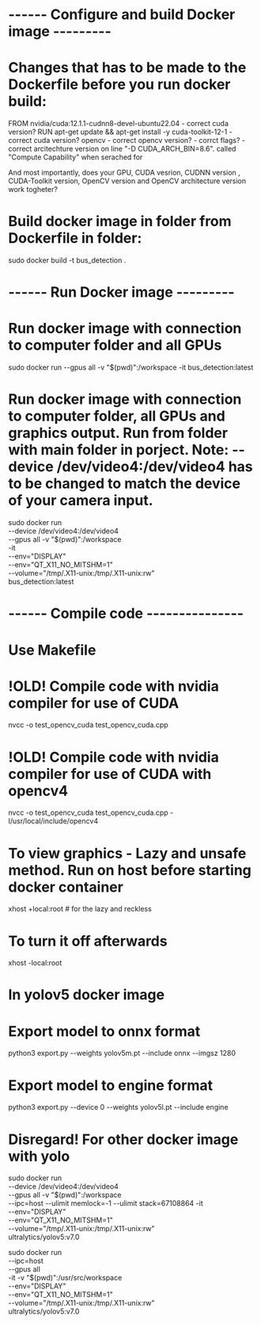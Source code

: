 # ------ Configure and build Docker image ---------

# Changes that has to be made to the Dockerfile before you run docker build:
FROM nvidia/cuda:12.1.1-cudnn8-devel-ubuntu22.04 - correct cuda version?
RUN apt-get update && apt-get install -y cuda-toolkit-12-1 - correct cuda version?
opencv - correct opencv version?
       - corrct flags?
       - correct arcitechture version on line "-D CUDA_ARCH_BIN=8.6". called "Compute Capability" when serached for

And most importantly, does your GPU, CUDA vesrion, CUDNN version , CUDA-Toolkit version, OpenCV version and OpenCV architecture version work togheter?


# Build docker image in folder from Dockerfile in folder:
sudo docker build -t bus_detection .

# ------ Run Docker image ---------
# Run docker image with connection to computer folder and all GPUs

sudo docker run --gpus all -v "$(pwd)":/workspace -it bus_detection:latest

# Run docker image with connection to computer folder, all GPUs and graphics output. Run from folder with main folder in porject. Note: --device /dev/video4:/dev/video4  has to be changed to match the device of your camera input. 
sudo docker run  \
--device /dev/video4:/dev/video4 \
--gpus all -v "$(pwd)":/workspace \
-it \
--env="DISPLAY" \
--env="QT_X11_NO_MITSHM=1" \
--volume="/tmp/.X11-unix:/tmp/.X11-unix:rw" \
bus_detection:latest

# ------ Compile code ---------------
# Use Makefile

# !OLD! Compile code with nvidia compiler for use of CUDA
nvcc -o test_opencv_cuda test_opencv_cuda.cpp

# !OLD! Compile code with nvidia compiler for use of CUDA with opencv4
nvcc -o test_opencv_cuda test_opencv_cuda.cpp -I/usr/local/include/opencv4


# To view graphics - Lazy and unsafe method. Run on host before starting docker container
xhost +local:root # for the lazy and reckless
# To turn it off afterwards
xhost -local:root



# In yolov5 docker image
# Export model to onnx format
python3 export.py --weights yolov5m.pt --include onnx --imgsz 1280

# Export model to engine format
python3 export.py --device 0 --weights yolov5l.pt --include engine


# Disregard! For other docker image with yolo
sudo docker run  \
--device /dev/video4:/dev/video4 \
--gpus all -v "$(pwd)":/workspace \
--ipc=host --ulimit memlock=-1 --ulimit stack=67108864
-it \
--env="DISPLAY" \
--env="QT_X11_NO_MITSHM=1" \
--volume="/tmp/.X11-unix:/tmp/.X11-unix:rw" \
ultralytics/yolov5:v7.0

sudo docker run \
--ipc=host \
--gpus all \
-it -v "$(pwd)":/usr/src/workspace \
--env="DISPLAY" \
--env="QT_X11_NO_MITSHM=1" \
--volume="/tmp/.X11-unix:/tmp/.X11-unix:rw" \
ultralytics/yolov5:v7.0
